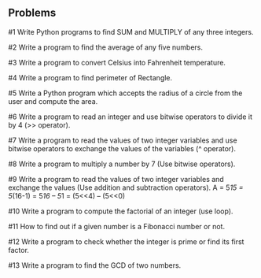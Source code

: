 ## **Problems**

#1 Write Python programs to find SUM and MULTIPLY of any three integers.

#2 Write a program to find the average of any five numbers.

#3 Write a program to convert Celsius into Fahrenheit temperature.

#4 Write a program to find perimeter of Rectangle.

#5 Write a Python program which accepts the radius of a circle from the user and compute the area.

#6 Write a program to read an integer and use bitwise operators to divide it by 4 (>> operator).

#7 Write a program to read the values of two integer variables and use bitwise operators to exchange the values of the variables (^ operator).

#8 Write a program to multiply a number by 7 (Use bitwise operators).

#9 Write a program to read the values of two integer variables and exchange the values (Use addition and subtraction operators). A = 5*15 = 5*(16-1) = 5*16 – 5*1 = (5<<4) – (5<<0)

#10 Write a program to compute the factorial of an integer (use loop).

#11 How to find out if a given number is a Fibonacci number or not.

#12 Write a program to check whether the integer is prime or find its first factor.

#13 Write a program to find the GCD of two numbers.